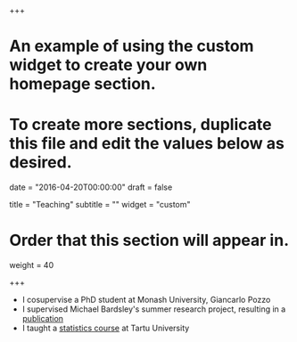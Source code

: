 +++
# An example of using the custom widget to create your own homepage section.
# To create more sections, duplicate this file and edit the values below as desired.

date = "2016-04-20T00:00:00"
draft = false

title = "Teaching"
subtitle = ""
widget = "custom"

# Order that this section will appear in.
weight = 40

+++

- I cosupervise a PhD student at Monash University, Giancarlo Pozzo
- I supervised Michael Bardsley's summer research project, resulting in a [publication](./publication/superplot/)
- I taught a [statistics course](https://github.com/andrewfowlie/website/raw/master/content/home/tartu_stats.pdf) at Tartu University 

